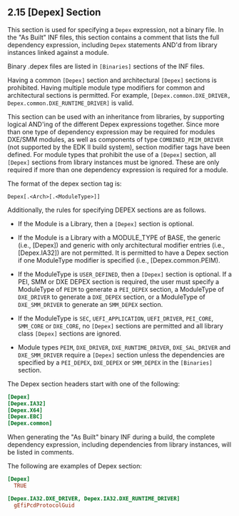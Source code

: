 <!--- @file
  2.15 [Depex] Section

  Copyright (c) 2007-2019, Intel Corporation. All rights reserved.<BR>

  Redistribution and use in source (original document form) and 'compiled'
  forms (converted to PDF, epub, HTML and other formats) with or without
  modification, are permitted provided that the following conditions are met:

  1) Redistributions of source code (original document form) must retain the
     above copyright notice, this list of conditions and the following
     disclaimer as the first lines of this file unmodified.

  2) Redistributions in compiled form (transformed to other DTDs, converted to
     PDF, epub, HTML and other formats) must reproduce the above copyright
     notice, this list of conditions and the following disclaimer in the
     documentation and/or other materials provided with the distribution.

  THIS DOCUMENTATION IS PROVIDED BY TIANOCORE PROJECT "AS IS" AND ANY EXPRESS OR
  IMPLIED WARRANTIES, INCLUDING, BUT NOT LIMITED TO, THE IMPLIED WARRANTIES OF
  MERCHANTABILITY AND FITNESS FOR A PARTICULAR PURPOSE ARE DISCLAIMED. IN NO
  EVENT SHALL TIANOCORE PROJECT  BE LIABLE FOR ANY DIRECT, INDIRECT, INCIDENTAL,
  SPECIAL, EXEMPLARY, OR CONSEQUENTIAL DAMAGES (INCLUDING, BUT NOT LIMITED TO,
  PROCUREMENT OF SUBSTITUTE GOODS OR SERVICES; LOSS OF USE, DATA, OR PROFITS;
  OR BUSINESS INTERRUPTION) HOWEVER CAUSED AND ON ANY THEORY OF LIABILITY,
  WHETHER IN CONTRACT, STRICT LIABILITY, OR TORT (INCLUDING NEGLIGENCE OR
  OTHERWISE) ARISING IN ANY WAY OUT OF THE USE OF THIS DOCUMENTATION, EVEN IF
  ADVISED OF THE POSSIBILITY OF SUCH DAMAGE.

-->

## 2.15 [Depex] Section

This section is used for specifying a `Depex` expression, not a binary file. In
the "As Built" INF files, this section contains a comment that lists the full
dependency expression, including `Depex` statements AND'd from library
instances linked against a module.

Binary .depex files are listed in `[Binaries]` sections of the INF files.

Having a common `[Depex]` section and architectural `[Depex]` sections is
prohibited. Having multiple module type modifiers for common and architectural
sections is permitted. For example,
`[Depex.common.DXE_DRIVER, Depex.common.DXE_RUNTIME_DRIVER]` is valid.

This section can be used with an inheritance from libraries, by supporting
logical AND'ing of the different Depex expressions together. Since more than
one type of dependency expression may be required for modules DXE/SMM modules,
as well as components of type `COMBINED_PEIM_DRIVER` (not supported by the EDK
II build system), section modifier tags have been defined. For module types
that prohibit the use of a `[Depex]` section, all `[Depex]` sections from
library instances must be ignored. These are only required if more than one
dependency expression is required for a module.

The format of the depex section tag is:

`Depex[.<Arch>[.<ModuleType>]]`

Additionally, the rules for specifying DEPEX sections are as follows.

* If the Module is a Library, then a `[Depex]` section is optional.

* If the Module is a Library with a MODULE_TYPE of BASE, the generic (i.e.,
  [Depex]) and generic with only architectural modifier entries (i.e.,
  [Depex.IA32]) are not permitted. It is permitted to have a Depex section if
  one ModuleType modifier is specified (i.e., [Depex.common.PEIM).

* If the ModuleType is `USER_DEFINED`, then a `[Depex]` section is optional. If
  a PEI, SMM or DXE DEPEX section is required, the user must specify a
  ModuleType of `PEIM` to generate a `PEI_DEPEX` section, a ModuleType of
  `DXE_DRIVER` to generate a `DXE_DEPEX` section, or a ModuleType of
  `DXE_SMM_DRIVER` to generate an `SMM_DEPEX` section.

* If the ModuleType is `SEC`, `UEFI_APPLICATION`, `UEFI_DRIVER`, `PEI_CORE`,
  `SMM_CORE` or `DXE_CORE`, no `[Depex]` sections are permitted and all library
  class `[Depex]` sections are ignored.

* Module types `PEIM`, `DXE_DRIVER`, `DXE_RUNTIME_DRIVER`, `DXE_SAL_DRIVER` and
  `DXE_SMM_DRIVER` require a `[Depex]` section unless the dependencies are
  specified by a `PEI_DEPEX`, `DXE_DEPEX` or `SMM_DEPEX` in the `[Binaries]`
  section.

The Depex section headers start with one of the following:

```ini
[Depex]
[Depex.IA32]
[Depex.X64]
[Depex.EBC]
[Depex.common]
```

When generating the "As Built" binary INF during a build, the complete
dependency expression, including dependencies from library instances, will be
listed in comments.

The following are examples of Depex section:

```ini
[Depex]
  TRUE

[Depex.IA32.DXE_DRIVER, Depex.IA32.DXE_RUNTIME_DRIVER]
  gEfiPcdProtocolGuid
```
